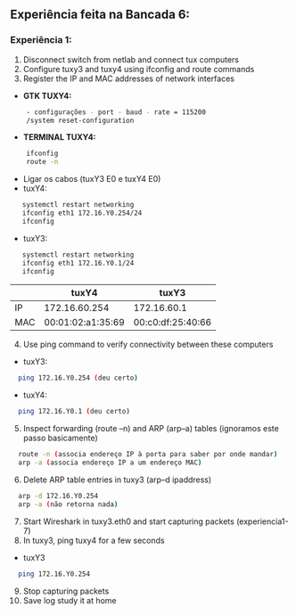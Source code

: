 ## Experiência feita na Bancada 6:

### Experiência 1:
1. Disconnect switch from netlab and connect tux computers
2. Configure tuxy3 and tuxy4 using ifconfig and route commands
3. Register the IP and MAC addresses of network interfaces
- **GTK TUXY4:**
```bash
    - configurações - port - baud - rate = 115200
    /system reset-configuration
```
- **TERMINAL TUXY4:**
```bash
    ifconfig
    route -n
```
- Ligar os cabos (tuxY3 E0 e tuxY4 E0)
- tuxY4:
```bash
   systemctl restart networking
   ifconfig eth1 172.16.Y0.254/24
   ifconfig
```
- tuxY3:
```bash
   systemctl restart networking
   ifconfig eth1 172.16.Y0.1/24
   ifconfig
```
|     |       tuxY4       |        tuxY3      |
| --- |        ---        |         ---       |
| IP  |   172.16.60.254   |    172.16.60.1    |
| MAC | 00:01:02:a1:35:69 | 00:c0:df:25:40:66 |

4. Use ping command to verify connectivity between these computers
- tuxY3:
```bash
  ping 172.16.Y0.254 (deu certo)
```
- tuxY4:
```bash
  ping 172.16.Y0.1 (deu certo)
```

5. Inspect forwarding (route –n) and ARP (arp–a) tables (ignoramos este passo basicamente)
```bash
  route -n (associa endereço IP à porta para saber por onde mandar)
  arp -a (associa endereço IP a um endereço MAC)
```
6. Delete ARP table entries in tuxy3 (arp–d ipaddress)
```bash
  arp -d 172.16.Y0.254
  arp -a (não retorna nada)
```

7. Start Wireshark in tuxy3.eth0 and start capturing packets (experiencia1-7)
8. In tuxy3, ping tuxy4 for a few seconds
- tuxY3
```bash
  ping 172.16.Y0.254
```
9. Stop capturing packets
10. Save log study it at home